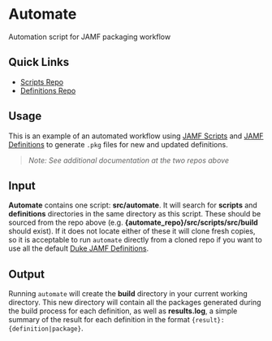 # Automate

Automation script for JAMF packaging workflow

## Quick Links

* [Scripts Repo](https://github.com/duke-jamf/scripts)
* [Definitions Repo](https://github.com/duke-jamf/definitions)

## Usage

This is an example of an automated workflow using [JAMF Scripts](https://github.com/duke-jamf/scripts)
and [JAMF Definitions](https://github.com/duke-jamf/definitions) to generate `.pkg` files
for new and updated definitions.

> *Note: See additional documentation at the two repos above*

## Input

**Automate** contains one script: **src/automate**. It will search for **scripts** and
**definitions** directories in the same directory as this script. These should be sourced
from the repo above (e.g. **{automate_repo}/src/scripts/src/build** should exist). If it
does not locate either of these it will clone fresh copies, so it is acceptable to run
`automate` directly from a cloned repo if you want to use all the default
[Duke JAMF Definitions](https://github.com/duke-jamf/definitions).

## Output

Running `automate` will create the **build** directory in your current working directory.
This new directory will contain all the packages generated during the build process for
each definition, as well as **results.log**, a simple summary of the result for each
definition in the format `{result}: {definition|package}`.
